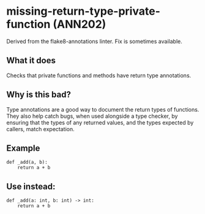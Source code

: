 # missing-return-type-private-function (ANN202)
Derived from the flake8-annotations linter.
Fix is sometimes available.
## What it does
Checks that private functions and methods have return type annotations.
## Why is this bad?
Type annotations are a good way to document the return types of functions. They also
help catch bugs, when used alongside a type checker, by ensuring that the types of
any returned values, and the types expected by callers, match expectation.
## Example
```
def _add(a, b):
    return a + b
```
## Use instead:
```
def _add(a: int, b: int) -> int:
    return a + b
```